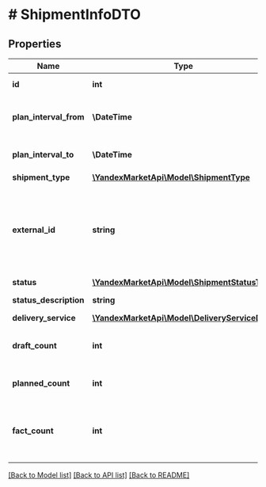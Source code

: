 # # ShipmentInfoDTO

## Properties

Name | Type | Description | Notes
------------ | ------------- | ------------- | -------------
**id** | **int** | Идентификатор отгрузки. | [optional]
**plan_interval_from** | **\DateTime** | Начало планового интервала отгрузки. | [optional]
**plan_interval_to** | **\DateTime** | Конец планового интервала отгрузки. | [optional]
**shipment_type** | [**\YandexMarketApi\Model\ShipmentType**](ShipmentType.md) |  | [optional]
**external_id** | **string** | Идентификатор отгрузки в вашей системе. Если вы еще не передавали идентификатор, вернется идентификатор из параметра &#x60;id&#x60;. | [optional]
**status** | [**\YandexMarketApi\Model\ShipmentStatusType**](ShipmentStatusType.md) |  | [optional]
**status_description** | **string** | Описание статуса отгрузки. | [optional]
**delivery_service** | [**\YandexMarketApi\Model\DeliveryServiceDTO**](DeliveryServiceDTO.md) |  | [optional]
**draft_count** | **int** | Количество заказов, запланированных к отгрузке. | [optional]
**planned_count** | **int** | Количество отгруженных заказов. | [optional]
**fact_count** | **int** | Количество заказов, принятых в сортировочном центре или пункте приема. | [optional]

[[Back to Model list]](../../README.md#models) [[Back to API list]](../../README.md#endpoints) [[Back to README]](../../README.md)
